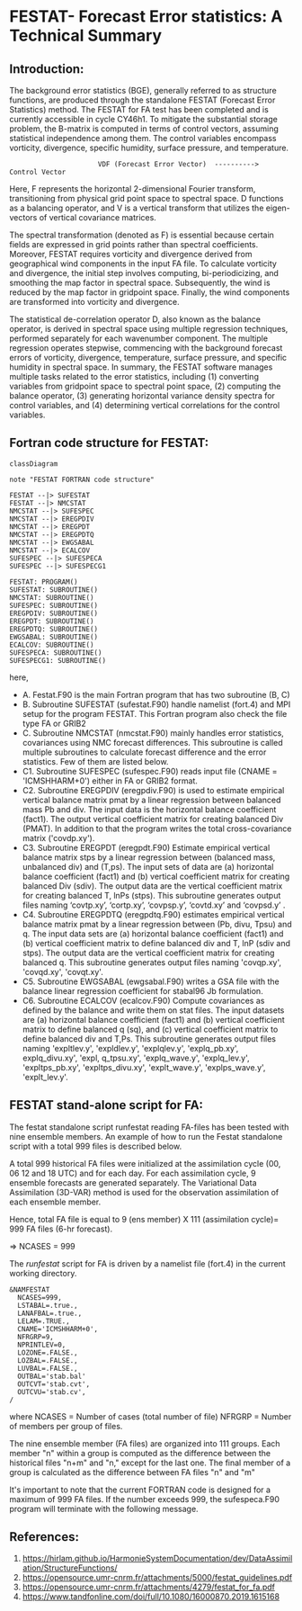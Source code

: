 # FESTAT- Forecast Error statistics: A Technical Summary

## Introduction: 

The background error statistics (BGE), generally referred to as structure functions, are produced through the standalone FESTAT (Forecast Error Statistics) method. The FESTAT for FA test has been completed and is currently accessible in cycle CY46h1. To mitigate the substantial storage problem, the B-matrix is computed in terms of control vectors, assuming statistical independence among them. The control variables encompass vorticity, divergence, specific humidity, surface pressure, and temperature.

                          VDF (Forecast Error Vector)  ---------->    Control Vector

Here, F represents the horizontal 2-dimensional Fourier transform, transitioning from physical grid point space to spectral space. D functions as a balancing operator, and V is a vertical transform that utilizes the eigen-vectors of vertical covariance matrices.

The spectral transformation (denoted as F) is essential because certain fields are expressed in grid points rather than spectral coefficients. Moreover, FESTAT requires vorticity and divergence derived from geographical wind components in the input FA file. To calculate vorticity and divergence, the initial step involves computing, bi-periodicizing, and smoothing the map factor in spectral space. Subsequently, the wind is reduced by the map factor in gridpoint space. Finally, the wind components are transformed into vorticity and divergence.

The statistical de-correlation operator D, also known as the balance operator, is derived in spectral space using multiple regression techniques, performed separately for each wavenumber component. The multiple regression operates stepwise, commencing with the background forecast errors of vorticity, divergence, temperature, surface pressure, and specific humidity in spectral space. In summary, the FESTAT software manages multiple tasks related to the error statistics, including (1) converting variables from gridpoint space to spectral point space, (2) computing the balance operator, (3) generating horizontal variance density spectra for control variables, and (4) determining vertical correlations for the control variables.


## Fortran code structure for FESTAT:

```mermaid
classDiagram

note "FESTAT FORTRAN code structure"

FESTAT --|> SUFESTAT
FESTAT --|> NMCSTAT
NMCSTAT --|> SUFESPEC
NMCSTAT --|> EREGPDIV
NMCSTAT --|> EREGPDT
NMCSTAT --|> EREGPDTQ
NMCSTAT --|> EWGSABAL
NMCSTAT --|> ECALCOV
SUFESPEC --|> SUFESPECA
SUFESPEC --|> SUFESPECG1

FESTAT: PROGRAM()
SUFESTAT: SUBROUTINE()
NMCSTAT: SUBROUTINE()
SUFESPEC: SUBROUTINE()
EREGPDIV: SUBROUTINE()
EREGPDT: SUBROUTINE()
EREGPDTQ: SUBROUTINE()
EWGSABAL: SUBROUTINE()
ECALCOV: SUBROUTINE()
SUFESPECA: SUBROUTINE()
SUFESPECG1: SUBROUTINE()
```
here,
- A.	Festat.F90 is the main Fortran program that has two subroutine (B, C)
- B.	Subroutine SUFESTAT (sufestat.F90) handle namelist (fort.4) and MPI setup for the program FESTAT. This Fortran program also check the file type FA or GRIB2
- C.	Subroutine NMCSTAT (nmcstat.F90) mainly handles error statistics, covariances using NMC forecast differences. This subroutine is called multiple subroutines to calculate forecast difference and the error statistics. Few of them are listed below.
- C1. Subroutine SUFESPEC (sufespec.F90) reads input file  (CNAME = 'ICMSHHARM+0') either in FA or GRIB2 format.
- C2.  Subroutine EREGPDIV (eregpdiv.F90) is used to estimate empirical vertical balance matrix pmat by a linear regression between balanced mass Pb and div. The input data is the horizontal balance coefficient (fact1). The output vertical coefficient matrix for creating balanced Div (PMAT). In addition to that the program writes the total cross-covariance matrix ('covdp.xy').
- C3.  Subroutine EREGPDT (eregpdt.F90) Estimate empirical vertical balance matrix stps by a linear regression between (balanced mass, unbalanced div) and (T,ps). The input sets of data are (a)  horizontal balance coefficient (fact1) and (b) vertical coefficient matrix for creating balanced Div (sdiv). The output data are the vertical coefficient matrix for creating balanced T, lnPs  (stps). This subroutine generates output files naming ‘covtp.xy’, ‘cortp.xy’, ‘covpsp.y’, ‘covtd.xy’ and ‘covpsd.y’ .
- C4.  Subroutine EREGPDTQ (eregpdtq.F90) estimates empirical vertical balance matrix pmat by a linear regression between (Pb, divu, Tpsu) and q. The input data sets are (a) horizontal balance coefficient (fact1) and (b) vertical coefficient matrix to define balanced div and T, lnP (sdiv and stps). The output data are the vertical coefficient matrix for creating balanced q. This subroutine generates output files naming 'covqp.xy', 'covqd.xy', 'covqt.xy'.
- C5.  Subroutine EWGSABAL (ewgsabal.F90) writes a GSA file with the balance linear regression coefficient for stabal96 Jb formulation. 
- C6.  Subroutine ECALCOV (ecalcov.F90) Compute covariances as defined by the balance and write them on stat files. The input datasets are (a) horizontal balance coefficient (fact1) and (b) vertical coefficient matrix to define balanced q (sq), and (c) vertical coefficient matrix to define balanced div and T,Ps. This subroutine generates output files naming 'expltlev.y', 'expldlev.y', 'explqlev.y', 'explq_pb.xy', explq_divu.xy', 'expl, q_tpsu.xy', 'explq_wave.y', 'explq_lev.y', 'expltps_pb.xy', 'expltps_divu.xy', 'explt_wave.y', 'explps_wave.y', 'explt_lev.y'.

## FESTAT stand-alone script for FA:

The festat standalone script runfestat reading FA-files has been tested with nine ensemble members. An example of how to run the Festat standalone script with a total 999 files is described below.

A total 999 historical FA files were initialized at the assimilation cycle (00, 06 12 and 18 UTC) and for each day. For each assimilation cycle, 9 ensemble forecasts are generated separately. The Variational Data Assimilation (3D-VAR) method is used for the observation assimilation of each ensemble member.

Hence, total FA file is equal to  9 (ens member) X  111 (assimilation cycle)= 999 FA files (6-hr forecast). 

=> NCASES = 999

The _runfestat_ script for FA is driven by a namelist file (fort.4) in the current working directory.

```
&NAMFESTAT
  NCASES=999,
  LSTABAL=.true.,
  LANAFBAL=.true.,
  LELAM=.TRUE.,
  CNAME='ICMSHHARM+0',
  NFRGRP=9,
  NPRINTLEV=0,
  LOZONE=.FALSE.,
  LOZBAL=.FALSE.,
  LUVBAL=.FALSE.,
  OUTBAL='stab.bal'
  OUTCVT='stab.cvt',
  OUTCVU='stab.cv',
/
```

where 
NCASES = Number of cases (total number of file)
NFRGRP = Number of members per group of files.



The nine ensemble member (FA files) are organized into 111 groups. Each member "n" within a group is computed as the difference between the historical files "n+m" and "n," except for the last one. The final member of a group is calculated as the difference between FA files "n" and "m"

It's important to note that the current FORTRAN code is designed for a maximum of 999 FA files. If the number exceeds 999, the sufespeca.F90 program will terminate with the following message.


## References:

1.	https://hirlam.github.io/HarmonieSystemDocumentation/dev/DataAssimilation/StructureFunctions/
2.	https://opensource.umr-cnrm.fr/attachments/5000/festat_guidelines.pdf
3.	https://opensource.umr-cnrm.fr/attachments/4279/festat_for_fa.pdf
4.	https://www.tandfonline.com/doi/full/10.1080/16000870.2019.1615168




